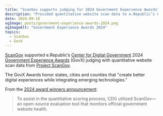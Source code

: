 ```yaml
---
title: "ScanGov supports judging for 2024 Government Experience Awards"
description: "Provided quantitative website scan data to e.Republic’s Center for Digital Government annual awards program."
date: 2024-09-18
ogImage: posts/government-experience-awards-2024.png
ogImageAlt: "Government Experience Awards 2024"
topics:
  - ScanGov
  - GovX
---
```


[ScanGov](https://scangov.com) supported e.Republic’s [Center for Digital Government](https://www.govtech.com/cdg) 2024 [Government Experience Awards](https://www.govtech.com/cdg/government-experience) (GovX) judging with quantitative website scan data from [Project ScanGov](https://scangov.org).

The GovX Awards honor states, cities and counties that "create better digital experiences while integrating emerging technologies."

From the [2024 award winners announcement](https://www.govtech.com/cdg/government-experience/government-experience-awards-2024-winners-announced):

> To assist in the quantitative scoring process, CDG utilized ScanGov—an open-source evaluation tool that monitors official government website health.


